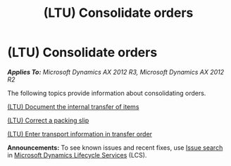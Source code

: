 ﻿---
title: (LTU) Consolidate orders
TOCTitle: (LTU) Consolidate orders
ms:assetid: 269ec1ee-8604-4633-bd5d-56d9393a689b
ms:mtpsurl: https://technet.microsoft.com/en-us/library/JJ665037(v=AX.60)
ms:contentKeyID: 49386619
ms.date: 04/18/2014
mtps_version: v=AX.60
---

# (LTU) Consolidate orders 


_**Applies To:** Microsoft Dynamics AX 2012 R3, Microsoft Dynamics AX 2012 R2_

The following topics provide information about consolidating orders.

[(LTU) Document the internal transfer of items](ltu-document-the-internal-transfer-of-items.md)

[(LTU) Correct a packing slip](ltu-correct-a-packing-slip.md)

[(LTU) Enter transport information in transfer order](ltu-enter-transport-information-in-transfer-order.md)

  
**Announcements:** To see known issues and recent fixes, use [Issue search](http://go.microsoft.com/fwlink/?linkid=389258) in [Microsoft Dynamics Lifecycle Services](http://go.microsoft.com/fwlink/?linkid=306505) (LCS).

